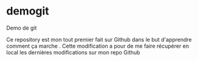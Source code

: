 # demogit
Demo de git

Ce repository est mon tout premier fait sur Github dans le but d'apprendre comment ça marche
.
Cette modification a pour de me faire récupérer en local les dernières modifications sur mon repo Github
